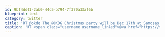 ```yaml
---
id: 9bf4dd41-2ab0-44c5-b794-7f370a33af6b
blueprint: text
category: twitter
title: 'RT @okdg The @OKDG Christmas party will be Dec 17th at Samosas downtown. $25 a person for dinner + drinks. Spread the word! Limited seats.'
caption: 'RT <span class="username username_linked">@<a href="https://twitter.com/okdg" title="OKDG">okdg</a></span> The @OKDG Christmas party will be Dec 17th at Samosas downtown. $25 a person for dinner + drinks. Spread the word! Limited seats.'
---
```


